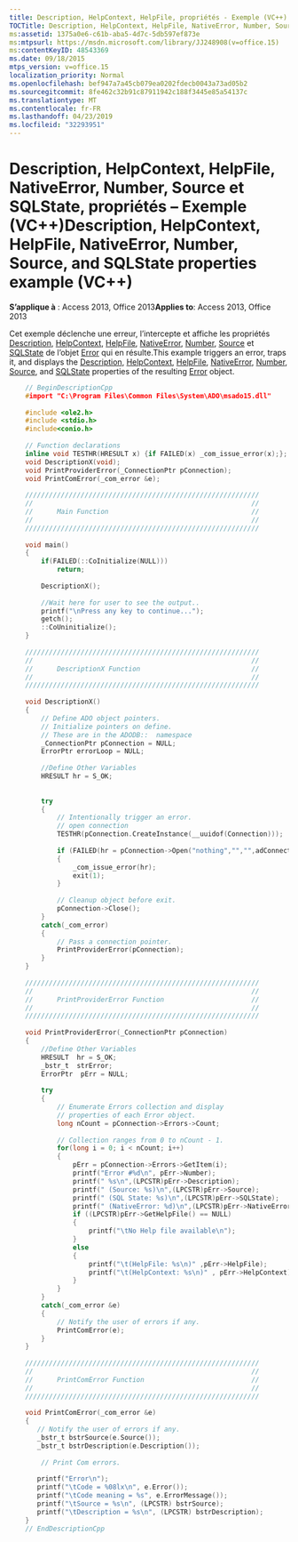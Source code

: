 ```yaml
---
title: Description, HelpContext, HelpFile, propriétés - Exemple (VC++)
TOCTitle: Description, HelpContext, HelpFile, NativeError, Number, Source, and SQLState properties example (VC++)
ms:assetid: 1375a0e6-c61b-aba5-4d7c-5db597ef873e
ms:mtpsurl: https://msdn.microsoft.com/library/JJ248908(v=office.15)
ms:contentKeyID: 48543369
ms.date: 09/18/2015
mtps_version: v=office.15
localization_priority: Normal
ms.openlocfilehash: bef947a7a45cb079ea0202fdecb0043a73ad05b2
ms.sourcegitcommit: 8fe462c32b91c87911942c188f3445e85a54137c
ms.translationtype: MT
ms.contentlocale: fr-FR
ms.lasthandoff: 04/23/2019
ms.locfileid: "32293951"
---
```

# <a name="description-helpcontext-helpfile-nativeerror-number-source-and-sqlstate-properties-example-vc"></a><span data-ttu-id="e3033-102">Description, HelpContext, HelpFile, NativeError, Number, Source et SQLState, propriétés – Exemple (VC++)</span><span class="sxs-lookup"><span data-stu-id="e3033-102">Description, HelpContext, HelpFile, NativeError, Number, Source, and SQLState properties example (VC++)</span></span>


<span data-ttu-id="e3033-103">**S’applique à** : Access 2013, Office 2013</span><span class="sxs-lookup"><span data-stu-id="e3033-103">**Applies to**: Access 2013, Office 2013</span></span>

<span data-ttu-id="e3033-104">Cet exemple déclenche une erreur, l’intercepte et affiche les propriétés [Description](description-property-ado.md), [HelpContext](helpcontext-helpfile-properties-ado.md), [HelpFile](helpcontext-helpfile-properties-ado.md), [NativeError](nativeerror-property-ado.md), [Number](number-property-ado.md), [Source](source-property-ado-error.md) et [SQLState](sqlstate-property-ado.md) de l’objet [Error](error-object-ado.md) qui en résulte.</span><span class="sxs-lookup"><span data-stu-id="e3033-104">This example triggers an error, traps it, and displays the [Description](description-property-ado.md), [HelpContext](helpcontext-helpfile-properties-ado.md), [HelpFile](helpcontext-helpfile-properties-ado.md), [NativeError](nativeerror-property-ado.md), [Number](number-property-ado.md), [Source](source-property-ado-error.md), and [SQLState](sqlstate-property-ado.md) properties of the resulting [Error](error-object-ado.md) object.</span></span>

```cpp
    // BeginDescriptionCpp
    #import "C:\Program Files\Common Files\System\ADO\msado15.dll"     no_namespace rename("EOF", "EndOfFile")
    
    #include <ole2.h>
    #include <stdio.h>
    #include<conio.h>
    
    // Function declarations
    inline void TESTHR(HRESULT x) {if FAILED(x) _com_issue_error(x);};
    void DescriptionX(void);
    void PrintProviderError(_ConnectionPtr pConnection);
    void PrintComError(_com_error &e);
    
    ///////////////////////////////////////////////////////////
    //                                                       //
    //      Main Function                                    //
    //                                                       //
    ///////////////////////////////////////////////////////////
    
    void main()
    {
        if(FAILED(::CoInitialize(NULL)))
            return;
    
        DescriptionX();
    
        //Wait here for user to see the output..
        printf("\nPress any key to continue...");
        getch();
        ::CoUninitialize();
    }
    
    ///////////////////////////////////////////////////////////
    //                                                       //
    //      DescriptionX Function                            //
    //                                                       //
    ///////////////////////////////////////////////////////////
    
    void DescriptionX()
    {
        // Define ADO object pointers.
        // Initialize pointers on define.
        // These are in the ADODB::  namespace
        _ConnectionPtr pConnection = NULL;
        ErrorPtr errorLoop = NULL;
    
        //Define Other Variables
        HRESULT hr = S_OK;
        
    
        try
        {
            // Intentionally trigger an error.
            // open connection
            TESTHR(pConnection.CreateInstance(__uuidof(Connection)));
    
            if (FAILED(hr = pConnection->Open("nothing","","",adConnectUnspecified)))
            {
                _com_issue_error(hr);
                exit(1);
            }
    
            // Cleanup object before exit.
            pConnection->Close();
        }
        catch(_com_error)
        {
            // Pass a connection pointer.
            PrintProviderError(pConnection);
        }
    }
    
    ///////////////////////////////////////////////////////////
    //                                                       //
    //      PrintProviderError Function                      //
    //                                                       //
    ///////////////////////////////////////////////////////////
    
    void PrintProviderError(_ConnectionPtr pConnection)
    {
        //Define Other Variables
        HRESULT  hr = S_OK;
        _bstr_t  strError;
        ErrorPtr  pErr = NULL;
    
        try
        {
            // Enumerate Errors collection and display
            // properties of each Error object.
            long nCount = pConnection->Errors->Count;
    
            // Collection ranges from 0 to nCount - 1.
            for(long i = 0; i < nCount; i++)
            {
                pErr = pConnection->Errors->GetItem(i);
                printf("Error #%d\n", pErr->Number);
                printf(" %s\n",(LPCSTR)pErr->Description);
                printf(" (Source: %s)\n",(LPCSTR)pErr->Source);
                printf(" (SQL State: %s)\n",(LPCSTR)pErr->SQLState);
                printf(" (NativeError: %d)\n",(LPCSTR)pErr->NativeError);
                if ((LPCSTR)pErr->GetHelpFile() == NULL)
                {
                    printf("\tNo Help file available\n");
                }
                else
                {
                    printf("\t(HelpFile: %s\n)" ,pErr->HelpFile);
                    printf("\t(HelpContext: %s\n)" , pErr->HelpContext);
                }
            }
        }
        catch(_com_error &e)
        {
            // Notify the user of errors if any.
            PrintComError(e);
        }
    }
    
    ///////////////////////////////////////////////////////////
    //                                                       //
    //      PrintComError Function                           //
    //                                                       //
    ///////////////////////////////////////////////////////////
    
    void PrintComError(_com_error &e)
    {
       // Notify the user of errors if any.
       _bstr_t bstrSource(e.Source());
       _bstr_t bstrDescription(e.Description());
        
        // Print Com errors.
        
       printf("Error\n");
       printf("\tCode = %08lx\n", e.Error());
       printf("\tCode meaning = %s", e.ErrorMessage());
       printf("\tSource = %s\n", (LPCSTR) bstrSource);
       printf("\tDescription = %s\n", (LPCSTR) bstrDescription);
    }
    // EndDescriptionCpp
```
